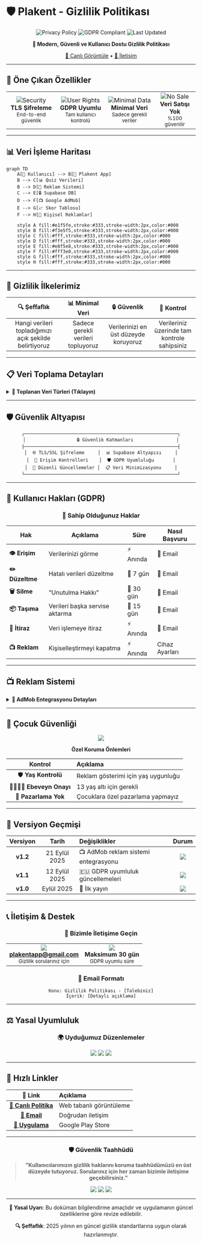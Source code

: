 # 🛡️ Plakent - Gizlilik Politikası

<div align="center">

![Privacy Policy](https://img.shields.io/badge/Privacy-Policy-blue?style=for-the-badge&logo=shield&logoColor=white)
![GDPR Compliant](https://img.shields.io/badge/GDPR-Compliant-green?style=for-the-badge&logo=european-union&logoColor=white)
![Last Updated](https://img.shields.io/badge/Last%20Updated-Sep%2021%2C%202025-orange?style=for-the-badge&logo=calendar&logoColor=white)

**🎯 Modern, Güvenli ve Kullanıcı Dostu Gizlilik Politikası**

[📖 Canlı Görüntüle](https://muharremosmantopakkaya.github.io/PlakentPrivacy/policy.html) • [📧 İletişim](mailto:plakentapp@gmail.com) 

</div>

---

## 🌟 Öne Çıkan Özellikler

<table>
<tr>
<td align="center">
<img src="https://img.shields.io/badge/🔒-Güvenlik-success?style=flat-square" alt="Security"/>
<br/>
<strong>TLS Şifreleme</strong>
<br/>
<small>End-to-end güvenlik</small>
</td>
<td align="center">
<img src="https://img.shields.io/badge/👤-Kullanıcı_Hakları-blue?style=flat-square" alt="User Rights"/>
<br/>
<strong>GDPR Uyumlu</strong>
<br/>
<small>Tam kullanıcı kontrolü</small>
</td>
<td align="center">
<img src="https://img.shields.io/badge/🎯-Minimal_Veri-orange?style=flat-square" alt="Minimal Data"/>
<br/>
<strong>Minimal Veri</strong>
<br/>
<small>Sadece gerekli veriler</small>
</td>
<td align="center">
<img src="https://img.shields.io/badge/🚫-Satış_Yok-red?style=flat-square" alt="No Sale"/>
<br/>
<strong>Veri Satışı Yok</strong>
<br/>
<small>%100 güvenilir</small>
</td>
</tr>
</table>

---

## 📊 Veri İşleme Haritası

```mermaid
graph TD
    A[👤 Kullanıcı] --> B[📱 Plakent App]
    B --> C[📊 Quiz Verileri]
    B --> D[🎯 Reklam Sistemi]
    C --> E[🔒 Supabase DB]
    D --> F[📺 Google AdMob]
    E --> G[📈 Skor Tablosu]
    F --> H[🎪 Kişisel Reklamlar]
    
    style A fill:#e1f5fe,stroke:#333,stroke-width:2px,color:#000
    style B fill:#f3e5f5,stroke:#333,stroke-width:2px,color:#000
    style C fill:#fff,stroke:#333,stroke-width:2px,color:#000
    style D fill:#fff,stroke:#333,stroke-width:2px,color:#000
    style E fill:#e8f5e8,stroke:#333,stroke-width:2px,color:#000
    style F fill:#fff3e0,stroke:#333,stroke-width:2px,color:#000
    style G fill:#fff,stroke:#333,stroke-width:2px,color:#000
    style H fill:#fff,stroke:#333,stroke-width:2px,color:#000
```

---

## 🎯 Gizlilik İlkelerimiz

<div align="center">

| 🔍 **Şeffaflık** | 📊 **Minimal Veri** | 🔒 **Güvenlik** | 👑 **Kontrol** |
|:---:|:---:|:---:|:---:|
| Hangi verileri topladığımızı açık şekilde belirtiyoruz | Sadece gerekli verileri topluyoruz | Verilerinizi en üst düzeyde koruyoruz | Verileriniz üzerinde tam kontrole sahipsiniz |

</div>

---

## 📋 Veri Toplama Detayları

<details>
<summary><strong>🔽 Toplanan Veri Türleri (Tıklayın)</strong></summary>

### 📊 Veri Kategorileri

| Veri Türü | Açıklama | Zorunluluk | Saklama Süresi |
|-----------|----------|------------|----------------|
| **👤 Kullanıcı Adı** | Skor tablosu için | <img src="https://img.shields.io/badge/İsteğe_Bağlı-blue?style=flat-square"/> | Kullanıcı isteğine kadar |
| **🎯 Quiz Verileri** | Doğru/yanlış cevaplar, skorlar | <img src="https://img.shields.io/badge/Gerekli-red?style=flat-square"/> | Aktif kullanım süresince |
| **📈 İlerleme** | Başarı oranları ve seviye bilgileri | <img src="https://img.shields.io/badge/Gerekli-red?style=flat-square"/> | Aktif kullanım süresince |
| **📺 Reklam Verileri** | AdMob reklam kimliği, etkileşimler | <img src="https://img.shields.io/badge/Reklam_İçin-orange?style=flat-square"/> | Google AdMob politikası |
| **📱 Cihaz Verileri** | Reklam kişiselleştirmesi için | <img src="https://img.shields.io/badge/Reklam_İçin-orange?style=flat-square"/> | Google AdMob politikası |

</details>

---

## 🛡️ Güvenlik Altyapısı

<div align="center">

```
┌─────────────────────────────────────────────────────────┐
│                   🔒 Güvenlik Katmanları                │
├─────────────────────────────────────────────────────────┤
│  🌐 TLS/SSL Şifreleme     │  📊 Supabase Altyapısı     │
│  🔐 Erişim Kontrolleri    │  🛡️ GDPR Uyumluluğu       │
│  🔄 Düzenli Güncellemeler │  📋 Veri Minimizasyonu     │
└─────────────────────────────────────────────────────────┘
```

</div>

---

## 👤 Kullanıcı Hakları (GDPR)

<div align="center">

### 🎯 Sahip Olduğunuz Haklar

</div>

| Hak | Açıklama | Süre | Nasıl Başvuru |
|-----|----------|------|---------------|
| **👁️ Erişim** | Verilerinizi görme | ⚡ Anında | 📧 Email |
| **✏️ Düzeltme** | Hatalı verileri düzeltme | 📅 7 gün | 📧 Email |
| **🗑️ Silme** | "Unutulma Hakkı" | 📅 30 gün | 📧 Email |
| **📦 Taşıma** | Verileri başka servise aktarma | 📅 15 gün | 📧 Email |
| **🚫 İtiraz** | Veri işlemeye itiraz | ⚡ Anında | 📧 Email |
| **📺 Reklam** | Kişiselleştirmeyi kapatma | ⚡ Anında | Cihaz Ayarları |

---

## 📺 Reklam Sistemi

<details>
<summary><strong>🔽 AdMob Entegrasyonu Detayları</strong></summary>

### 🎪 Reklam Türleri

<div align="center">

| Reklam Türü | Gösterim Zamanı | Kişiselleştirme | Kontrol |
|:---:|:---:|:---:|:---:|
| **🎬 Geçiş Reklamları** | Quiz bitişlerinde | ✅ Var | 🎛️ Ayarlardan |
| **💖 Can Kazanma** | Kullanıcı isteğiyle | ✅ Var | 🎛️ Ayarlardan |
| **🎯 Banner Reklamlar** | Oyun içi | ✅ Var | 🎛️ Ayarlardan |

</div>

### 🔧 Reklam Kontrolü

```bash
📱 Cihaz Ayarları > Gizlilik > Reklamlar > Kişiselleştirilmiş Reklamları Devre Dışı Bırak
```

</details>

---

## 👶 Çocuk Güvenliği

<div align="center">

<img src="https://img.shields.io/badge/👶-13_Yaş_Altı-important?style=for-the-badge&logo=baby&logoColor=white"/>

**Özel Koruma Önlemleri**

| Kontrol | Açıklama |
|:---:|:---|
| 🛡️ **Yaş Kontrolü** | Reklam gösterimi için yaş uygunluğu |
| 👨‍👩‍👧‍👦 **Ebeveyn Onayı** | 13 yaş altı için gerekli |
| 🚫 **Pazarlama Yok** | Çocuklara özel pazarlama yapmayız |

</div>

---

## 🔄 Versiyon Geçmişi

<div align="center">

| Versiyon | Tarih | Değişiklikler | Durum |
|:---:|:---:|:---|:---:|
| **v1.2** | 21 Eylül 2025 | 📺 AdMob reklam sistemi entegrasyonu | <img src="https://img.shields.io/badge/Aktif-success?style=flat-square"/> |
| **v1.1** | 12 Eylül 2025 | 🇪🇺 GDPR uyumluluk güncellemeleri | <img src="https://img.shields.io/badge/Tamamlandı-blue?style=flat-square"/> |
| **v1.0** | Eylül 2025 | 🚀 İlk yayın | <img src="https://img.shields.io/badge/Tamamlandı-blue?style=flat-square"/> |

</div>

---

## 📞 İletişim & Destek

<div align="center">

### 🎯 Bizimle İletişime Geçin

<table>
<tr>
<td align="center">
<img src="https://img.shields.io/badge/📧-Email-blue?style=for-the-badge&logo=gmail&logoColor=white"/>
<br/>
<a href="mailto:plakentapp@gmail.com"><strong>plakentapp@gmail.com</strong></a>
<br/>
<small>Gizlilik sorularınız için</small>
</td>
<td align="center">
<img src="https://img.shields.io/badge/⏰-Yanıt_Süresi-green?style=for-the-badge&logo=clock&logoColor=white"/>
<br/>
<strong>Maksimum 30 gün</strong>
<br/>
<small>GDPR uyumlu süre</small>
</td>
</tr>
</table>

### 📝 Email Formatı

```
Konu: Gizlilik Politikası - [Talebiniz]
İçerik: [Detaylı açıklama]
```

</div>

---

## ⚖️ Yasal Uyumluluk

<div align="center">

### 🌍 Uyduğumuz Düzenlemeler

<img src="https://img.shields.io/badge/🇪🇺-GDPR-blue?style=for-the-badge&logo=european-union&logoColor=white"/>
<img src="https://img.shields.io/badge/🇹🇷-KVKK-red?style=for-the-badge&logo=turkey&logoColor=white"/>
<img src="https://img.shields.io/badge/📱-App_Stores-purple?style=for-the-badge&logo=mobile&logoColor=white"/>

</div>

---

## 🚀 Hızlı Linkler

<div align="center">

| 🔗 Link | Açıklama |
|:---:|:---|
| [📖 **Canlı Politika**](https://muharremosmantopakkaya.github.io/PlakentPrivacy/policy.html) | Web tabanlı görüntüleme |
| [📧 **Email**](mailto:plakentapp@gmail.com) | Doğrudan iletişim |
| [📱 **Uygulama**](https://play.google.com/store/apps/details?id=com.plakent.app) | Google Play Store |

</div>

---

<div align="center">

### 🛡️ Güvenlik Taahhüdü

> **"Kullanıcılarımızın gizlilik haklarını koruma taahhüdümüzü en üst düzeyde tutuyoruz. Sorularınız için her zaman bizimle iletişime geçebilirsiniz."**

<img src="https://img.shields.io/badge/Made_with-❤️-red?style=for-the-badge"/>
<img src="https://img.shields.io/badge/Privacy-First-blue?style=for-the-badge"/>
<img src="https://img.shields.io/badge/User-Focused-green?style=for-the-badge"/>

---

**📝 Yasal Uyarı**: Bu doküman bilgilendirme amaçlıdır ve uygulamanın güncel özelliklerine göre revize edilebilir.

**🔍 Şeffaflık**: 2025 yılının en güncel gizlilik standartlarına uygun olarak hazırlanmıştır.

</div>
